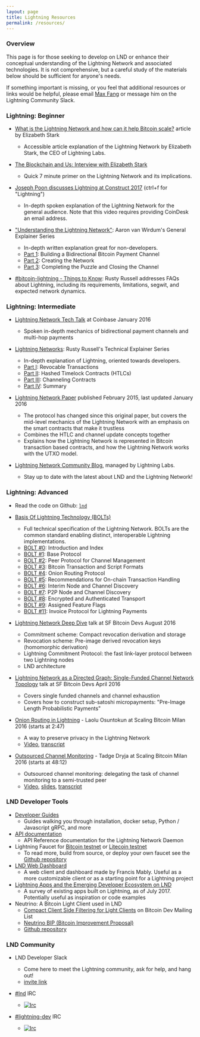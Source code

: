 ```yaml
---
layout: page
title: Lightning Resources
permalink: /resources/
---
```


### Overview

This page is for those seeking to develop on LND or enhance their conceptual
understanding of the Lightning Network and associated technologies. It is not
comprehensive, but a careful study of the materials below should be sufficient
for anyone's needs.

If something important is missing, or you feel that additional resources or
links would be helpful, please email [Max
Fang](mailto:max@lightning.engineering) or message him on the Lightning
Community Slack.

### Lightning: Beginner

* [What is the Lightning Network and how can it help Bitcoin scale?](https://coincenter.org/entry/what-is-the-lightning-network)
  article by Elizabeth Stark
  * Accessible article explanation of the Lightning Network by Elizabeth Stark,
    the CEO of Lightning Labs.

* [The Blockchain and Us: Interview with Elizabeth Stark](https://www.youtube.com/watch?v=a3HulqfzyYE)
  * Quick 7 minute primer on the Lightning Network and its implications.

* [Joseph Poon discusses Lightning
  at Construct 2017](http://www.coindesk.com/events/construct-2017/videos/)
  (ctrl+f for "Lightning")
  * In-depth spoken explanation of the Lightning Network for the general
    audience. Note that this video requires providing CoinDesk an email address.

* ["Understanding the Lightning
  Network"](https://bitcoinmagazine.com/articles/understanding-the-lightning-network-part-building-a-bidirectional-payment-channel-1464710791/):
  Aaron van Wirdum's General Explainer Series
  * In-depth written explanation great for non-developers.
  * [Part 1](https://bitcoinmagazine.com/articles/understanding-the-lightning-network-part-building-a-bidirectional-payment-channel-1464710791/):
    Building a Bidirectional Bitcoin Payment Channel
  * [Part 2](https://bitcoinmagazine.com/articles/understanding-the-lightning-network-part-creating-the-network-1465326903/):
    Creating the Network
  * [Part 3](https://bitcoinmagazine.com/articles/understanding-the-lightning-network-part-completing-the-puzzle-and-closing-the-channel-1466178980/):
    Completing the Puzzle and Closing the Channel

* [#bitcoin-lightning - Things to Know](https://medium.com/@rusty_lightning/bitcoin-lightning-things-to-know-e5ea8d84369f):
  Rusty Russell addresses FAQs about Lightning, including its requirements,
  limitations, segwit, and expected network dynamics.

### Lightning: Intermediate

* [Lightning Network Tech
  Talk](https://www.youtube.com/watch?v=wIhAmTqXhZQ) at Coinbase January
  2016
  * Spoken in-depth mechanics of bidirectional payment channels and multi-hop
    payments

* [Lightning Networks](https://rusty.ozlabs.org/?p=450):
  Rusty Russell's Technical Explainer Series
  * In-depth explanation of Lightning, oriented towards developers.
  * [Part I](https://rusty.ozlabs.org/?p=450): Revocable Transactions
  * [Part II](https://rusty.ozlabs.org/?p=462): Hashed Timelock Contracts (HTLCs)
  * [Part III](https://rusty.ozlabs.org/?p=467): Channeling Contracts
  * [Part IV](https://rusty.ozlabs.org/?p=477): Summary

* [Lightning Network Paper](https://lightning.network/lightning-network-paper.pdf)
  published February 2015, last updated January 2016
  * The protocol has changed since this original paper, but covers the mid-level
    mechanics of the Lightning Network with an emphasis on the smart contracts
    that make it trustless
  * Combines the HTLC and channel update concepts together
  * Explains how the Lightning Network is represented in Bitcoin transaction
    based contracts, and how the Lightning Network works with the UTXO model.

* [Lightning Network Community Blog](http://lightning.community), managed by
  Lightning Labs.
  * Stay up to date with the latest about LND and the Lightning Network!

### Lightning: Advanced

* Read the code on Github: [`lnd`](https://github.com/lightningnetwork/lnd)

* [Basis Of Lightning
  Technology (BOLTs)](https://github.com/lightningnetwork/lightning-rfc/blob/master/00-introduction.md)
  * Full technical specification of the Lightning Network. BOLTs are the
    common standard enabling distinct, interoperable Lightning implementations.
  * [BOLT #0](https://github.com/lightningnetwork/lightning-rfc/blob/master/00-introduction.md):
    Introduction and Index
  * [BOLT #1](https://github.com/lightningnetwork/lightning-rfc/blob/master/01-messaging.md):
    Base Protocol
  * [BOLT #2](https://github.com/lightningnetwork/lightning-rfc/blob/master/02-peer-protocol.md):
    Peer Protocol for Channel Management
  * [BOLT #3](https://github.com/lightningnetwork/lightning-rfc/blob/master/03-transactions.md):
    Bitcoin Transaction and Script Formats
  * [BOLT #4](https://github.com/lightningnetwork/lightning-rfc/blob/master/04-onion-routing.md):
    Onion Routing Protocol
  * [BOLT #5](https://github.com/lightningnetwork/lightning-rfc/blob/master/05-onchain.md):
    Recommendations for On-chain Transaction Handling
  * [BOLT #6](https://github.com/lightningnetwork/lightning-rfc/blob/master/06-irc-announcements.md):
    Interim Node and Channel Discovery
  * [BOLT #7](https://github.com/lightningnetwork/lightning-rfc/blob/master/07-routing-gossip.md):
    P2P Node and Channel Discovery
  * [BOLT #8](https://github.com/lightningnetwork/lightning-rfc/blob/master/08-transport.md):
    Encrypted and Authenticated Transport
  * [BOLT #9](https://github.com/lightningnetwork/lightning-rfc/blob/master/09-features.md):
    Assigned Feature Flags
  * [BOLT #11](https://github.com/lightningnetwork/lightning-rfc/blob/master/11-payment-encoding.md):
    Invoice Protocol for Lightning Payments

* [Lightning Network Deep
  Dive](https://www.youtube.com/watch?v=b_szGaaPPFk) talk at SF Bitcoin Devs
  August 2016
  * Commitment scheme: Compact revocation derivation and storage
  * Revocation scheme: Pre-image derived revocation keys (homomorphic
    derivation)
  * Lightning Commitment Protocol: the fast link-layer protocol between two
    Lightning nodes
  * LND architecture

* [Lightning Network as a Directed Graph: Single-Funded Channel Network
  Topology](https://www.youtube.com/watch?v=-lgYYz3y_hY) talk at SF Bitcoin Devs
  April 2016 
  * Covers single funded channels and channel exhaustion
  * Covers how to construct sub-satoshi micropayments: "Pre-Image Length
    Probabilistic Payments"

* [Onion Routing in Lightning](https://youtu.be/Gzg_u9gHc5Q?t=2m47s) - Laolu
  Osuntokun at Scaling Bitcoin Milan 2016 (starts at 2:47)
  * A way to preserve privacy in the Lightning Network
  * [Video](https://youtu.be/Gzg_u9gHc5Q?t=2m47s),
    [transcript](https://scalingbitcoin.org/transcript/milan2016/onion-routing-in-lightning)

* [Outsourced Channel Monitoring](https://youtu.be/Gzg_u9gHc5Q?t=48m12s) - Tadge
  Dryja at Scaling Bitcoin Milan 2016 (starts at 48:12)
  * Outsourced channel monitoring: delegating the task of channel monitoring to
    a semi-trusted peer
  * [Video](https://youtu.be/Gzg_u9gHc5Q?t=48m12s), [slides](https://scalingbitcoin.org/milan2016/presentations/D1%20-%208%20-%20Tadge%20Dryja.pdf), [transcript](https://scalingbitcoin.org/transcript/milan2016/unlinkable-outsourced-channel-monitoring)

### LND Developer Tools

* [Developer Guides](/guides/)
  * Guides walking you through installation, docker setup, Python / Javascript
    gRPC, and more
* [API documentation](https://api.lightning.community)
  * API Reference documentation for the Lightning Network Daemon
* Lightning Faucet for [Bitcoin testnet](https://faucet.lightning.community/) or
  [Litecoin testnet](https://ltc.faucet.lightning.community/)
  * To read more, build from source, or deploy your own faucet see the [Github
    repository](https://github.com/lightninglabs/lightning-faucet)
* [LND Web Dashboard](https://github.com/mably/lncli-web)
  * A web client and dashboard made by Francis Mably. Useful as a more
    customizable client or as a starting point for a Lightning project
* [Lightning Apps and the Emerging Developer Ecosystem on LND](http://lightning.community/software/lnd/lightning/2017/07/05/emerging-lightning-developer-ecosystem/)
  * A survey of existing apps built on Lightning, as of July 2017. Potentially
    useful as inspiration or code examples
* Neutrino: A Bitcoin Light Client used in LND
  * [Compact Client Side Filtering for Light Clients](https://lists.linuxfoundation.org/pipermail/bitcoin-dev/2017-June/014474.html)
    on Bitcoin Dev Mailing List
  * [Neutrino BIP (Bitcoin Improvement Proposal)](https://github.com/Roasbeef/bips/blob/master/gcs_light_client.mediawiki)
  * [Github repository](https://github.com/lightninglabs/neutrino)

### LND Community

* LND Developer Slack
  * Come here to meet the Lightning community, ask for help, and hang out!
  * [invite link](https://lightningcommunity.slack.com/join/shared_invite/enQtMjk0OTYxNzI4NzExLTFhZDA5YTYxZDU2YWQyOTQzN2ZkMzk3ZGUwNGM0NjE2NzQyNjAyZTkwOTFkZjJmMmMyNzlmNmE5YTRmMGFhM2Q)

* [#lnd](https://webchat.freenode.net/?channels=lnd) IRC
  * [![Irc](https://img.shields.io/badge/chat-on%20freenode-brightgreen.svg)](https://webchat.freenode.net/?channels=lnd)

* [#lightning-dev](https://webchat.freenode.net/?channels=lightning-dev) IRC
  * [![Irc](https://img.shields.io/badge/chat-on%20freenode-brightgreen.svg)](https://webchat.freenode.net/?channels=lightning-dev)
